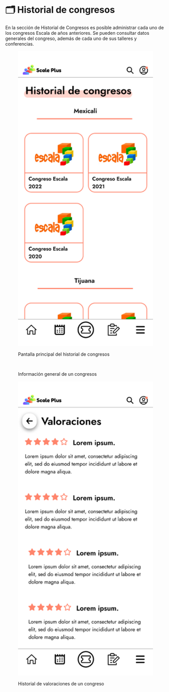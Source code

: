 # 🗂 Historial de congresos

En la sección de Historial de Congresos es posible administrar cada uno de los congresos Escala de años anteriores. Se pueden consultar datos generales del congreso, además de cada uno de sus talleres y conferencias.

<figure><img src="../../.gitbook/assets/Pantalla principal del Historial de Congresos_.png" alt=""><figcaption><p>Pantalla principal del historial de congresos</p></figcaption></figure>

<figure><img src="../../.gitbook/assets/Información general de un congreso_.png" alt=""><figcaption><p>Información general de un congresos</p></figcaption></figure>

<figure><img src="../../.gitbook/assets/Historial de valoraciones de los usuarios del taller de un congreso_.png" alt=""><figcaption><p>Historial de valoraciones de un congreso</p></figcaption></figure>
